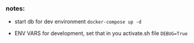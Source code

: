 ### notes:
- start db for dev environment
 `docker-compose up -d`

- ENV VARS for development, set that in you activate.sh file
`DEBUG=True`

